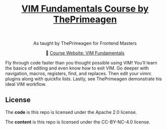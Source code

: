 <h1 align="center"><a href="https://frontendmasters.com/courses/vim-fundamentals/">VIM Fundamentals Course by ThePrimeagen</a></h1> <br>

<p align="center">
 As taught by ThePrimeagen for Frontend Masters
</p>

<p align="center">
  📝 <a href="https://theprimeagen.github.io/vim-fundamentals/">Course Website: VIM Fundamentals</a>
</p>

Fly through code faster than you thought possible using VIM! You’ll learn the basics of editing and even know how to exit VIM. Go deeper with navigation, macros, registers, find, and replaces. Then edit your vimrc plugins along with quickfix lists. Lastly, see ThePrimeagen demonstrate his ideal VIM workflow.

## License

The **code** is this repo is licensed under the Apache 2.0 license.

The **content** is this repo is licensed under the CC-BY-NC-4.0 license.
